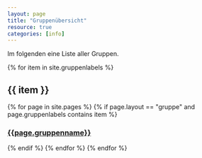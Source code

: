 ```yaml
---
layout: page
title: "Gruppenübersicht"
resource: true
categories: [info]
---
```


Im folgenden eine Liste aller Gruppen.

{% for item in site.gruppenlabels %}

## {{ item }}

{% for page in site.pages %}
{% if page.layout == "gruppe" and page.gruppenlabels contains item %}
### [{{page.gruppenname}}]({{page.url}})
{% endif %}
{% endfor %}
{% endfor %}
